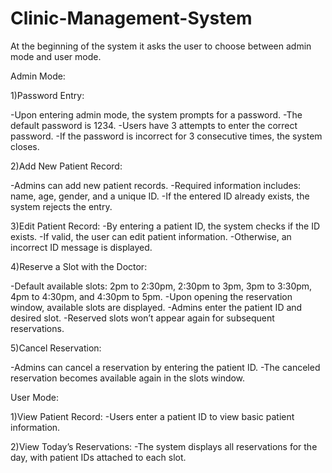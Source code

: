 # Clinic-Management-System
At the beginning of the system it asks the user to choose
between admin mode and user mode.

Admin Mode:

1)Password Entry:

 -Upon entering admin mode, the system prompts for a password.
 -The default password is 1234.
 -Users have 3 attempts to enter the correct password.
 -If the password is incorrect for 3 consecutive times, the system closes.

2)Add New Patient Record:

 -Admins can add new patient records.
 -Required information includes: name, age, gender, and a unique ID.
 -If the entered ID already exists, the system rejects the entry.

3)Edit Patient Record:
 -By entering a patient ID, the system checks if the ID exists.
 -If valid, the user can edit patient information.
 -Otherwise, an incorrect ID message is displayed.

4)Reserve a Slot with the Doctor:

 -Default available slots: 2pm to 2:30pm, 2:30pm to 3pm, 3pm to 3:30pm, 4pm to 4:30pm, and 4:30pm to 5pm.
 -Upon opening the reservation window, available slots are displayed.
 -Admins enter the patient ID and desired slot.
 -Reserved slots won’t appear again for subsequent reservations.

5)Cancel Reservation:

 -Admins can cancel a reservation by entering the patient ID.
 -The canceled reservation becomes available again in the slots window.

User Mode:

1)View Patient Record:
 -Users enter a patient ID to view basic patient information.
 
2)View Today’s Reservations:
 -The system displays all reservations for the day, with patient IDs attached to each slot.


